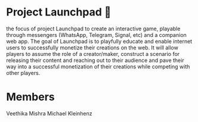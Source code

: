 # Project Launchpad 🚀

the focus of project Launchpad to create an interactive game, playable through messengers (WhatsApp, Telegram, Signal, etc) and a companion web app. The goal of Launchpad is to playfully educate and enable internet users to successfully monetize their creations on the web. It will allow players to assume the role of a creator/maker, construct a scenario for releasing their content and reaching out to their audience and pave their way into a successful monetization of their creations while competing with other players.

# Members
Veethika Mishra
Michael Kleinhenz

